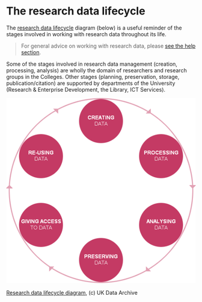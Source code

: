 # The research data lifecycle

The [research data lifecycle](http://data-archive.ac.uk/create-manage/life-cycle) diagram (below) is a useful reminder of the stages involved in working with research data throughout its life.

> For general advice on working with research data, please [see the help section](https://orbital.lincoln.ac.uk/training-help).

Some of the stages involved in research data management (creation, processing, analysis) are wholly the domain of researchers and research groups in the Colleges. Other stages (planning, preservation, storage, publication/citation) are supported by departments of the University (Research & Enterprise Development, the Library, ICT Services).

![Research data lifecycle diagram](https://github.com/unilincoln/RDM/blob/master/images/data_lifecycle.png?raw=true)  

[Research data lifecycle diagram](http://data-archive.ac.uk/create-manage/life-cycle), (c) UK Data Archive
